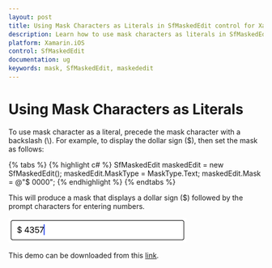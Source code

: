```yaml
---
layout: post
title: Using Mask Characters as Literals in SfMaskedEdit control for Xamarin.iOS platform
description: Learn how to use mask characters as literals in SfMaskedEdit control for Xamarin.iOS platform
platform: Xamarin.iOS
control: SfMaskedEdit
documentation: ug 
keywords: mask, SfMaskedEdit, maskededit
---
```


# Using Mask Characters as Literals

To use mask character as a literal, precede the mask character with a backslash (\\). For example, to display the dollar sign ($), then set the mask as follows:

{% tabs %}
{% highlight c# %}
SfMaskedEdit maskedEdit = new SfMaskedEdit();
maskedEdit.MaskType = MaskType.Text;
maskedEdit.Mask = @"\$ 0000";
{% endhighlight %}
{% endtabs %}

This will produce a mask that displays a dollar sign ($) followed by the prompt characters for entering numbers.

![](SfMaskedEditImages/maskasliteral.png)

This demo can be downloaded from this [link](http://files2.syncfusion.com/Xamarin.iOS/Samples/MaskedEdit_UsingMaskCharactersAsLiterals.zip).
